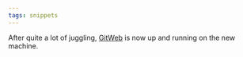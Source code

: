 ```yaml
---
tags: snippets
---
```


After quite a lot of juggling, [GitWeb](/wiki/GitWeb) is now up and running on the new machine.
